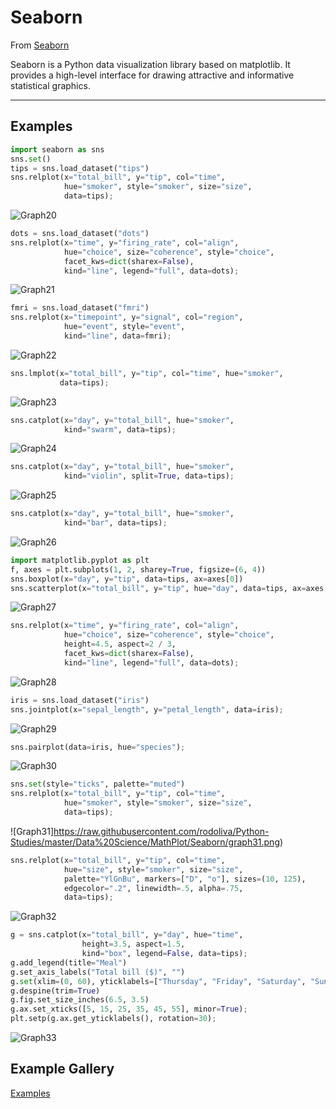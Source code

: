 # Seaborn

From <a href="https://seaborn.pydata.org/" target="_blank">Seaborn</a>

Seaborn is a Python data visualization library based on matplotlib. It provides a high-level interface for drawing attractive and informative statistical graphics.

---



## Examples

```python
import seaborn as sns
sns.set()
tips = sns.load_dataset("tips")
sns.relplot(x="total_bill", y="tip", col="time",
            hue="smoker", style="smoker", size="size",
            data=tips);
```
![Graph20](https://raw.githubusercontent.com/rodoliva/Python-Studies/master/Data%20Science/MathPlot/Seaborn/graph20.png)

```python
dots = sns.load_dataset("dots")
sns.relplot(x="time", y="firing_rate", col="align",
            hue="choice", size="coherence", style="choice",
            facet_kws=dict(sharex=False),
            kind="line", legend="full", data=dots);
```
![Graph21](https://raw.githubusercontent.com/rodoliva/Python-Studies/master/Data%20Science/MathPlot/Seaborn/graph21.png)

```python
fmri = sns.load_dataset("fmri")
sns.relplot(x="timepoint", y="signal", col="region",
            hue="event", style="event",
            kind="line", data=fmri);
```
![Graph22](https://raw.githubusercontent.com/rodoliva/Python-Studies/master/Data%20Science/MathPlot/Seaborn/graph22.png)

```python
sns.lmplot(x="total_bill", y="tip", col="time", hue="smoker",
           data=tips);
```
![Graph23](https://raw.githubusercontent.com/rodoliva/Python-Studies/master/Data%20Science/MathPlot/Seaborn/graph23.png)

```python
sns.catplot(x="day", y="total_bill", hue="smoker",
            kind="swarm", data=tips);
```
![Graph24](https://raw.githubusercontent.com/rodoliva/Python-Studies/master/Data%20Science/MathPlot/Seaborn/graph24.png)

```python
sns.catplot(x="day", y="total_bill", hue="smoker",
            kind="violin", split=True, data=tips);
```
![Graph25](https://raw.githubusercontent.com/rodoliva/Python-Studies/master/Data%20Science/MathPlot/Seaborn/graph25.png)

```python
sns.catplot(x="day", y="total_bill", hue="smoker",
            kind="bar", data=tips);
```
![Graph26](https://raw.githubusercontent.com/rodoliva/Python-Studies/master/Data%20Science/MathPlot/Seaborn/graph26.png)

```python
import matplotlib.pyplot as plt
f, axes = plt.subplots(1, 2, sharey=True, figsize=(6, 4))
sns.boxplot(x="day", y="tip", data=tips, ax=axes[0])
sns.scatterplot(x="total_bill", y="tip", hue="day", data=tips, ax=axes[1]);
```
![Graph27](https://raw.githubusercontent.com/rodoliva/Python-Studies/master/Data%20Science/MathPlot/Seaborn/graph27.png)

```python
sns.relplot(x="time", y="firing_rate", col="align",
            hue="choice", size="coherence", style="choice",
            height=4.5, aspect=2 / 3,
            facet_kws=dict(sharex=False),
            kind="line", legend="full", data=dots);
```
![Graph28](https://raw.githubusercontent.com/rodoliva/Python-Studies/master/Data%20Science/MathPlot/Seaborn/graph28.png)

```python
iris = sns.load_dataset("iris")
sns.jointplot(x="sepal_length", y="petal_length", data=iris);
```
![Graph29](https://raw.githubusercontent.com/rodoliva/Python-Studies/master/Data%20Science/MathPlot/Seaborn/graph29.png)

```python
sns.pairplot(data=iris, hue="species");
```
![Graph30](https://raw.githubusercontent.com/rodoliva/Python-Studies/master/Data%20Science/MathPlot/Seaborn/graph30.png)

```python
sns.set(style="ticks", palette="muted")
sns.relplot(x="total_bill", y="tip", col="time",
            hue="smoker", style="smoker", size="size",
            data=tips);
```
![Graph31]https://raw.githubusercontent.com/rodoliva/Python-Studies/master/Data%20Science/MathPlot/Seaborn/graph31.png)

```python
sns.relplot(x="total_bill", y="tip", col="time",
            hue="size", style="smoker", size="size",
            palette="YlGnBu", markers=["D", "o"], sizes=(10, 125),
            edgecolor=".2", linewidth=.5, alpha=.75,
            data=tips);
```
![Graph32](https://raw.githubusercontent.com/rodoliva/Python-Studies/master/Data%20Science/MathPlot/Seaborn/graph32.png)

```python
g = sns.catplot(x="total_bill", y="day", hue="time",
                height=3.5, aspect=1.5,
                kind="box", legend=False, data=tips);
g.add_legend(title="Meal")
g.set_axis_labels("Total bill ($)", "")
g.set(xlim=(0, 60), yticklabels=["Thursday", "Friday", "Saturday", "Sunday"])
g.despine(trim=True)
g.fig.set_size_inches(6.5, 3.5)
g.ax.set_xticks([5, 15, 25, 35, 45, 55], minor=True);
plt.setp(g.ax.get_yticklabels(), rotation=30);
```
![Graph33](https://raw.githubusercontent.com/rodoliva/Python-Studies/master/Data%20Science/MathPlot/Seaborn/graph33.png)


## Example Gallery

<a href="https://seaborn.pydata.org/examples/index.html">Examples</a>

